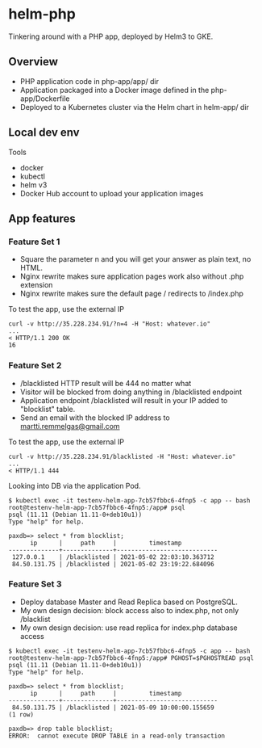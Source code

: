 # helm-php
Tinkering around with a PHP app, deployed by Helm3 to GKE.

## Overview

* PHP application code in php-app/app/ dir
* Application packaged into a Docker image defined in the php-app/Dockerfile
* Deployed to a Kubernetes cluster via the Helm chart in helm-app/ dir


## Local dev env

Tools 
* docker
* kubectl 
* helm v3
* Docker Hub account to upload your application images



## App features

### Feature Set 1

* Square the parameter n and you will get your answer as plain text, no HTML.
* Nginx rewrite makes sure application pages work also without .php extension
* Nginx rewrite makes sure the default page / redirects to /index.php

To test the app, use the external IP
```
curl -v http://35.228.234.91/?n=4 -H "Host: whatever.io"
...
< HTTP/1.1 200 OK
16
```


### Feature Set 2

* /blacklisted HTTP result will be 444 no matter what
* Visitor will be blocked from doing anything in /blacklisted endpoint
* Application endpoint /blacklisted will result in your IP added to "blocklist" table. 
* Send an email with the blocked IP address to martti.remmelgas@gmail.com


To test the app, use the external IP
```
curl -v http://35.228.234.91/blacklisted -H "Host: whatever.io"
...
< HTTP/1.1 444
```

Looking into DB via the application Pod.
```
$ kubectl exec -it testenv-helm-app-7cb57fbbc6-4fnp5 -c app -- bash
root@testenv-helm-app-7cb57fbbc6-4fnp5:/app# psql
psql (11.11 (Debian 11.11-0+deb10u1))
Type "help" for help.

paxdb=> select * from blocklist;
      ip      |     path     |         timestamp
--------------+--------------+----------------------------
 127.0.0.1    | /blacklisted | 2021-05-02 22:03:10.363712
 84.50.131.75 | /blacklisted | 2021-05-02 23:19:22.684096
 ```


### Feature Set 3

* Deploy database Master and Read Replica based on PostgreSQL.
* My own design decision: block access also to index.php, not only /blacklist
* My own design decision: use read replica for index.php database access
```
$ kubectl exec -it testenv-helm-app-7cb57fbbc6-4fnp5 -c app -- bash
root@testenv-helm-app-7cb57fbbc6-4fnp5:/app# PGHOST=$PGHOSTREAD psql
psql (11.11 (Debian 11.11-0+deb10u1))
Type "help" for help.

paxdb=> select * from blocklist;
      ip      |     path     |         timestamp          
--------------+--------------+----------------------------
 84.50.131.75 | /blacklisted | 2021-05-09 10:00:00.155659
(1 row)

paxdb=> drop table blocklist;
ERROR:  cannot execute DROP TABLE in a read-only transaction
```